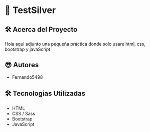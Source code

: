 # 💼 TestSilver


## 🛠 Acerca del Proyecto
Hola aqui adjunto una pequeña práctica donde solo usare html, css, bootstrap y javaScript


## 😎 Autores

- Fernando5498


## 🛠 Tecnologias Utilizadas
- HTML   
- CSS / Sass
- Bootstrap
- JavaScript
